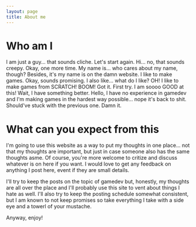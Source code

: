 ```yaml
---
layout: page
title: About me
---
```


# Who am I

I am just a guy... that sounds cliche. Let's start again. 
Hi... no, that sounds creepy. Okay, one more time.
My name is... who cares about my name, though? Besides, it's my name is on the damn website.
I like to make games. Okay, sounds promising. I also like... what do I like? OH! 
I like to make games from SCRATCH! BOOM! Got it. First try. I am soooo GOOD at this! Wait, I have something better.
Hello, I have no experience in gamedev and I'm making games in the hardest way possible... nope it's back to shit.
Should've stuck with the previous one. Damn it.

# What can you expect from this

I'm going to use this website as a way to put my thoughts in one place... not that my thoughts are important, but just in case someone also has the same thoughts asme. Of course, you're more welcome to critize and discuss whatever is on here if you want. I would love to get any feedback on anything I post here, event if they are small details. 

I'll try to keep the posts on the topic of gamedev but, honestly, my thoughts are all over the place and I'll probably use this site to vent about things I hate as well. I'll also try to keep the posting schedule somewhat consistent, but I am known to not keep promises so take everything I take with a side eye and a towerl of your mustache. 

Anyway, enjoy!
